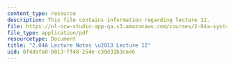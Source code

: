 ```yaml
---
content_type: resource
description: This file contains information regarding lecture 12.
file: https://ol-ocw-studio-app-qa.s3.amazonaws.com/courses/2-04a-systems-and-controls-spring-2013/8f4dafa0b013ff48254ec30d31b3cae6_MIT2_04AS13_Lecture12.pdf
file_type: application/pdf
resourcetype: Document
title: "2.04A Lecture Notes \u2013 Lecture 12"
uid: 8f4dafa0-b013-ff48-254e-c30d31b3cae6
---
```

